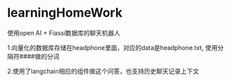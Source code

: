 # learningHomeWork
使用open AI + Fiassi数据库的聊天机器人

1.向量化的数据库存储在headphone里面，对应的data是headphone.txt, 使用分隔符####做的分词

2.使用了langchain相应的组件做这个问答，也支持历史聊天记录上下文
